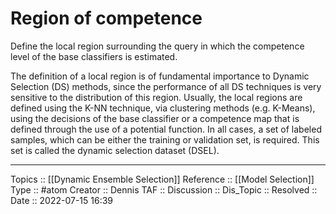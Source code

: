# Region of competence
Define the local region surrounding the query in which the competence level of the base classifiers is estimated.

The definition of a local region is of fundamental importance to Dynamic Selection (DS) methods, since the performance of all DS techniques is very sensitive to the distribution of this region.
Usually, the local regions are defined using the K-NN technique, via clustering methods (e.g. K-Means), using the decisions of the base classifier or a competence map that is defined through the use of a potential function. In all cases, a set of labeled samples, which can be either the training or validation set, is required. This set is called the dynamic selection dataset (DSEL).

---
Topics :: [[Dynamic Ensemble Selection]]
Reference :: [[Model Selection]]
Type :: #atom
Creator :: Dennis
TAF ::
Discussion ::
Dis_Topic :: 
Resolved ::
Date :: 2022-07-15 16:39
